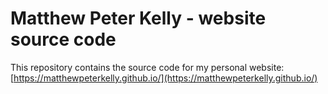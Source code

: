 # Matthew Peter Kelly - website source code

This repository contains the source code for my personal website:
[https://matthewpeterkelly.github.io/](https://matthewpeterkelly.github.io/)
